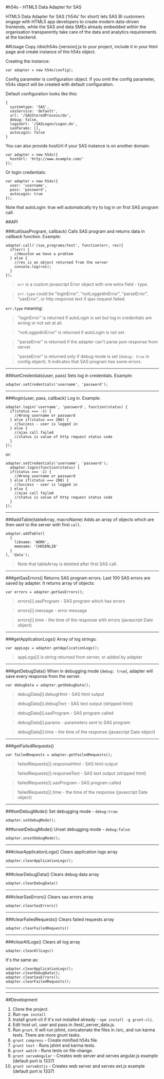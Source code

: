 #h54s - HTML5 Data Adapter for SAS

HTML5 Data Adapter for SAS (‘h54s’ for short) lets SAS BI customers engage with HTML5 app developers to create modern data-driven frontends, while the SAS and data SMEs already embedded within the organisation transparently take care of the data and analytics requirements at the backend.

##Usage
Copy /dist/h54s-[version].js to your project, include it in your html page and create instance of the h54s object.

Creating the instance:
```
var adapter = new h54s(config);
```

Config parameter is configuration object. If you omit the config parameter, h54s object will be created with default configuration.

Default configuration looks like this:

```
{
  systemtype: 'SAS',
  sasService: 'default',
  url: '/SASStoredProcess/do',
  debug: false,
  loginUrl: '/SASLogon/Logon.do',
  sasParams: [],
  autoLogin: false
}
```

You can also provide hostUrl if your SAS instance is on another domain:
```
var adapter = new h54s({
  hostUrl: 'http://www.example.com/'
});
```

Or login credentials:
```
var adapter = new h54s({
  user: 'username',
  pass: 'password',
  autoLogin: true
});
```
Note that autoLogin: true will automatically try to log in on first SAS program call.

##API

###call(sasProgram, callback)
Calls SAS program and returns data in callback function.
Example:
```
adapter.call('/sas_programs/test', function(err, res){
  if(err) {
    //Houston we have a problem
  } else {
    //res is an object returned from the server
    console.log(res);
  }
});
```
>`err` is a custom javascript Error object with one extra field - type.

>`err.type` could be "loginError", "notLoggedinError", "parseError", "sasError", or http response text if ajax request failed.

`err.type` meaning:

>"loginError" is returned if autoLogin is set but log in credentials are wrong or not set at all.

>"notLoggedinError" is returned if autoLogin is not set.

>"parseError" is returned if the adapter can't parse json response from server.

>"parseError" is returned only if debug mode is set (`debug: true` in config object). It indicates that SAS program has some errors.

---

###setCredentials(user, pass)
Sets log in credentials.
Example:
```
adapter.setCredentials('username', 'password');
```

---

###login(user, pass, callback)
Log in.
Example:
```
adapter.login('username', 'password', function(status) {
  if(status === -1) {
    //Wrong username or password
  } else if(status === 200) {
    //Success - user is logged in
  } else {
    //ajax call failed
    //status is value of http request status code
  }
});
```
or:
```
adapter.setCredentials('username', 'password');
  adapter.login(function(status) {
  if(status === -1) {
    //Wrong username or password
  } else if(status === 200) {
    //Success - user is logged in
  } else {
    //ajax call failed
    //status is value of http request status code
  }
});
```

---

###addTable(tableArray, macroName)
Adds an array of objects which are then sent to the server with first `call`.

```
adapter.addTable([
  {
    libname: 'WORK',
    memname: 'CHOSENLIB'
  }
], 'data');
```

>Note that tableArray is deleted after first SAS call.

---

###getSasErrors()
Returns SAS program errors.
Last 100 SAS errors are saved by adapter.
It returns array of objects:
```
var errors = adapter.getSasErrors();
```

>errors[i].sasProgram - SAS program which has errors

>errors[i].message - error message

>errors[i].time - the time of the response with errors (javascript Date object)

---

###getApplicationLogs()
Array of log strings:
```
var appLogs = adapter.getApplicationLogs();
```

>appLogs[i] is string returned from server, or added by adapter

---

###getDebugData()
When in debugging mode (`debug: true`), adapter will save every response from the server.
```
var debugData = adapter.getDebugData();
```

>debugData[i].debugHtml - SAS html output

>debugData[i].debugText - SAS text output (stripped html)

>debugData[i].sasProgram - SAS program called

>debugData[i].params - parameters sent to SAS program

>debugData[i].time - the time of the response (javascript Date object)

---

###getFailedRequests()

```
var failedRequests = adapter.getFailedRequests();
```

>failedRequests[i].responseHtml - SAS html output

>failedRequests[i].responseText - SAS text output (stripped html)

>failedRequests[i].sasProgram - SAS program called

>failedRequests[i].time - the time of the response (javascript Date object)

---

###setDebugMode()
Set debugging mode - `debug:true`:
```
adapter.setDebugMode();
```


###unsetDebugMode()
Unset  debugging mode - `debug:false`:
```
adapter.unsetDebugMode();
```

---

###clearApplicationLogs()
Clears application logs array
```
adapter.clearApplicationLogs();
```

---

###clearDebugData()
Clears debug data array
```
adapter.clearDebugData()
```

---

###clearSasErrors()
Clears sas errors array
```
adapter.clearSasErrors()
```

---

###clearFailedRequests()
Clears failed requests array
```
adapter.clearFailedRequests()
```

---

###clearAllLogs()
Clears all log array
```
adapter.clearAllLogs()
```

It's the same as:
```
adapter.clearApplicationLogs();
adapter.clearDebugData();
adapter.clearSasErrors();
adapter.clearFailedRequests();
```
---

---

##Development

1. Clone the project.
2. Run `npm install`
3. Install grunt-cli if it's not installed already - `npm install -g grunt-cli`.
4. Edit host url, user and pass in /test/_server_data.js.
5. Run `grunt`. It will run jshint, concatenate the files in /src, and run karma tests. There are more grunt tasks.
  1. `grunt compress` - Create minified h54s file.
  2. `grunt test` - Runs jshint and karma tests.
  3. `grunt watch` - Runs tests on file change.
  4. `grunt serveAngular` - Creates web server and serves angular.js example (default port is 1337)
  5. `grunt serveExtjs` - Creates web server and serves ext.js example (default port is 1337)